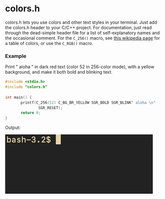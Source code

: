 # colors.h
colors.h lets you use colors and other text styles in your terminal. Just add
the colors.h header to your C/C++ project. For documentation, just read
through the dead-simple header file for a list of self-explanatory names and
the occasional comment. For the `C_256()` macro, see
[this wikipedia page](https://en.wikipedia.org/wiki/ANSI_escape_code#8-bit)
for a table of colors, or use the `C_RGB()` macro.

### Example
Print " aloha " in dark red text (color 52 in 256-color mode), with a yellow
background, and make it both bold and blinking text.
 ```c
#include <stdio.h>
#include "colors.h"

int main() {
        printf(C_256(52) C_BG_BR_YELLOW SGR_BOLD SGR_BLINK" aloha \n"
                SGR_RESET);
        return 0;
}
 ```
 Output:
 
 ![example-gif](./example.gif)
